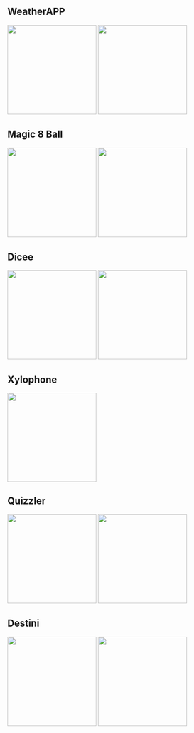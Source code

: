 ## WeatherAPP
  <img src="https://github.com/PankajKrana/Swift-Journey/assets/118725047/5af3e6e0-9a4f-4041-bf90-fd78e5833127" width="200">
  <img src="https://github.com/PankajKrana/Swift-Journey/assets/118725047/f48a225a-1447-4899-a8f3-60eedd456bd4" width="200">

## Magic 8 Ball
  <img src="https://github.com/PankajKrana/Swift-Journey/assets/118725047/a338e198-0b36-42db-b8c3-da386edade1a" width="200">
  <img src="https://github.com/PankajKrana/Swift-Journey/assets/118725047/6c3c0e58-8aa9-4077-90d2-337f442a2fa7" width="200">

## Dicee
  <img src="https://github.com/PankajKrana/Swift-Journey/assets/118725047/733b3693-28ac-4091-b3e1-76c75689b06a" width="200">
  <img src="https://github.com/PankajKrana/Swift-Journey/assets/118725047/9e994048-c3aa-4add-9654-3b012e48efdd" width="200">


## Xylophone
  <img src="https://github.com/PankajKrana/Swift-Journey/assets/118725047/ff26710c-24da-4e61-8f61-4aed143ba2d8" width="200">


## Quizzler
  <img src="https://github.com/PankajKrana/Swift-Journey/assets/118725047/c2d5eba2-16e3-4a11-83f6-0303c64d24a8" width="200">
  <img src="https://github.com/PankajKrana/Swift-Journey/assets/118725047/7768131b-f891-49d4-869f-77be925ed817" width="200">

## Destini
  <img src="https://github.com/PankajKrana/Swift-Journey/assets/118725047/a6c1720f-c473-4ede-99a2-924044b553c9" width="200">
  <img src="https://github.com/PankajKrana/Swift-Journey/assets/118725047/81662d0f-002d-4b57-9b00-5f8476c5883b" width ="200">


